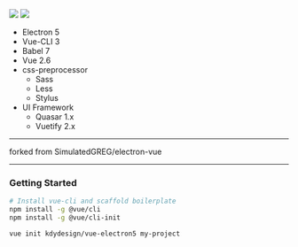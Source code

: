 
<!-- Badge -->
<img src="https://circleci.com/gh/:https://github.com/kdydesign/:vue-electron5.png?circle-token=:0f8656600c1a16a857ecf0708aff617daa53485c">
 
<!-- Shield -->
<img src="https://circleci.com/gh/:https://github.com/kdydesign/:vue-electron5.svg?style=shield&circle-token=:0f8656600c1a16a857ecf0708aff617daa53485c">

- Electron 5
- Vue-CLI 3
- Babel 7
- Vue 2.6
- css-preprocessor
  - Sass
  - Less
  - Stylus 
- UI Framework
  - Quasar 1.x
  - Vuetify 2.x

- - - 
forked from SimulatedGREG/electron-vue
- - - 

### Getting Started

```bash
# Install vue-cli and scaffold boilerplate
npm install -g @vue/cli
npm install -g @vue/cli-init

vue init kdydesign/vue-electron5 my-project
```
